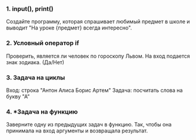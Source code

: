 ### 1. input(), print()

Создайте программу, которая спрашивает любимый предмет в школе и выводит "На уроке {предмет} всегда интересно".

### 2. Условный оператор if

Проверить, является ли человек по гороскопу Львом. На вход подается знак зодиака. (Да/Нет)

### 3. Задача на циклы

Вход: строка "Антон Алиса Борис Артем"
Задача: посчитать слова на букву "А"

### 4. *Задача на функцию

Заверните одну из предыдущих задач в функцию. Так, чтобы она принимала на вход аргументы и возвращала результат.